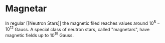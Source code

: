 # Magnetar

In regular [[Neutron Stars]] the magnetic filed reaches values around $10^{8}-10^{12}$ Gauss. A special class of neutron stars, called "magnetars", have magnetic fields up to $10^{15}$ Gauss.
